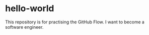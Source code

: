 # hello-world
This repository is for practising the GitHub Flow.
I want to become a software engineer.

